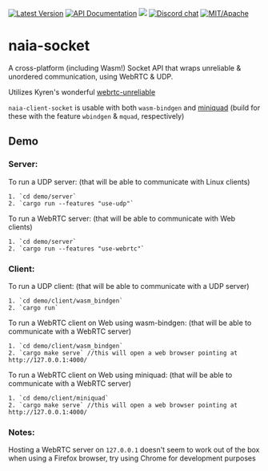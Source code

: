 [![Latest Version](https://img.shields.io/crates/v/naia-server-socket.svg)](https://crates.io/crates/naia-server-socket)
[![API Documentation](https://docs.rs/naia-server-socket/badge.svg)](https://docs.rs/naia-server-socket)
![](https://tokei.rs/b1/github/naia-rs/naia-socket)
[![Discord chat](https://img.shields.io/discord/764975354913619988.svg?label=discord%20chat)](https://discord.gg/fD6QCtX)
[![MIT/Apache][s3]][l3]

[s3]: https://img.shields.io/badge/license-MIT%2FApache-blue.svg
[l3]: docs/LICENSE-MIT

# naia-socket

A cross-platform (including Wasm!) Socket API that wraps unreliable & unordered communication, using WebRTC & UDP.

Utilizes Kyren's wonderful [webrtc-unreliable](https://github.com/kyren/webrtc-unreliable)

`naia-client-socket` is usable with both `wasm-bindgen` and [miniquad](https://github.com/not-fl3/miniquad) (build for these with the feature `wbindgen` & `mquad`, respectively)

## Demo

### Server:

To run a UDP server: (that will be able to communicate with Linux clients)

    1. `cd demo/server`
    2. `cargo run --features "use-udp"`

To run a WebRTC server: (that will be able to communicate with Web clients)

    1. `cd demo/server`
    2. `cargo run --features "use-webrtc"`

### Client:

To run a UDP client: (that will be able to communicate with a UDP server)

    1. `cd demo/client/wasm_bindgen`
    2. `cargo run`

To run a WebRTC client on Web using wasm-bindgen: (that will be able to communicate with a WebRTC server)

    1. `cd demo/client/wasm_bindgen`
    2. `cargo make serve` //this will open a web browser pointing at http://127.0.0.1:4000/

To run a WebRTC client on Web using miniquad: (that will be able to communicate with a WebRTC server)

    1. `cd demo/client/miniquad`
    2. `cargo make serve` //this will open a web browser pointing at http://127.0.0.1:4000/

### Notes:
Hosting a WebRTC server on `127.0.0.1` doesn't seem to work out of the box when using a Firefox browser, try using Chrome for development purposes